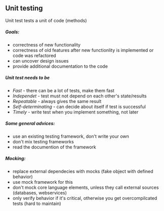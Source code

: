 ## Unit testing

Unit test tests a unit of code (methods)

##### Goals:
* correctness of new functionality
* correctness of old features after new functionlity is implemented or code was refactored
* can uncover design issues
* provide additional documentation to the code

##### Unit test needs to be
* _Fast_ - there can be a lot of tests, make them fast
* _Independet_ - test must not depend on each other's state/results
* _Repeatable_ - always gives the same result
* _Self-determinating_ - can decide about itself if test is successful
* _Timely_ - write test when you implement something, not later

##### Some general advices:
* use an existing testing framework, don't write your own
* don't mix testing frameworks
* read the documention of the framework

##### Mocking:
* replace external dependecies with mocks (fake object with defined behavior)
* use mock framework for this
* don't mock core language elements, unless they call external sources (databases, webservices)
* only verify behavior if it's critical, otherwise you get overcompilcated tests (hard to maintain)
